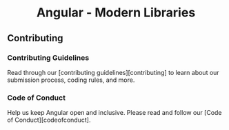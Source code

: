 <h1 align="center">Angular - Modern Libraries</h1>

## Contributing

### Contributing Guidelines

Read through our [contributing guidelines][contributing] to learn about our submission process, coding rules, and more.

### Code of Conduct

Help us keep Angular open and inclusive. Please read and follow our [Code of Conduct][codeofconduct].

